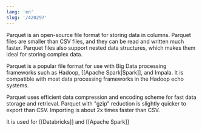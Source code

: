 ```yaml
---
lang: 'en'
slug: '/420297'
---
```


Parquet is an open-source file format for storing data in columns. Parquet files are smaller than CSV files, and they can be read and written much faster. Parquet files also support nested data structures, which makes them ideal for storing complex data.

Parquet is a popular file format for use with Big Data processing frameworks such as Hadoop, [[Apache Spark|Spark]], and Impala. It is compatible with most data processing frameworks in the Hadoop echo systems.

Parquet uses efficient data compression and encoding scheme for fast data storage and retrieval. Parquet with "gzip" reduction is slightly quicker to export than CSV. Importing is about 2x times faster than CSV.

It is used for [[Databricks]] and [[Apache Spark]]
